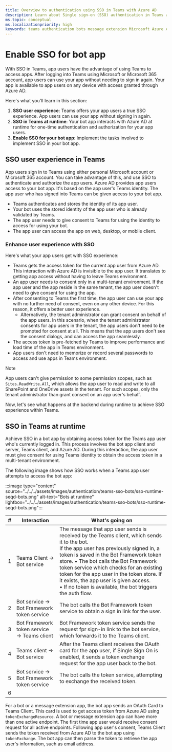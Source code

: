 ```yaml
---
title: Overview to authentication using SSO in Teams with Azure AD
description: Learn about Single sign-on (SSO) authentication in Teams and how to enable it in bots and message extension.
ms.topic: conceptual
ms.localizationpriority: high
keywords: teams authentication bots message extension Microsoft Azure Active Directory (Azure AD) SSO access token app manifest 
---
```

# Enable SSO for bot app

<!--Single sign-on (SSO) allows a user to access an application or a web service after signing-in only once. The app users never have to go through authentication again.-->

With SSO in Teams, app users have the advantage of using Teams to access apps. After logging into Teams using Microsoft or Microsoft 365 account, app users can use your app without needing to sign in again. Your app is available to app users on any device with access granted through Azure AD.

Here's what you'll learn in this section:

1. **SSO user experience**: Teams offers your app users a true SSO experience. App users can use your app without signing in again.
2. **SSO in Teams at runtime**: Your bot app interacts with Azure AD at runtime for one-time authentication and authorization for your app users.
3. **Enable SSO for your bot app**: Implement the tasks involved to implement SSO in your bot app.

## SSO user experience in Teams

App users sign in to Teams using either personal Microsoft account or Microsoft 365 account. You can take advantage of this, and use SSO to authenticate and authorize the app users. Azure AD provides app users access to your bot app. It's based on the app user's Teams identity. The app user who has signed into Teams can be given access to your bot app.

- Teams authenticates and stores the identity of its app user.
- Your bot uses the stored identity of the app user who is already validated by Teams.
- The app user needs to give consent to Teams for using the identity to access for using your bot.
- The app user can access the app on web, desktop, or mobile client.

### Enhance user experience with SSO

Here's what your app users get with SSO experience:

- Teams gets the access token for the current app user from Azure AD. This interaction with Azure AD is invisible to the app user. It translates to getting app access without having to leave Teams environment.
- An app user needs to consent only in a multi-tenant environment. If the app user and the app reside in the same tenant, the app user doesn't need to give consent for using the app.
- After consenting to Teams the first time, the app user can use your app with no further need of consent, even on any other device. For this reason, it offers a better user experience.
  - Alternatively, the tenant administrator can grant consent on behalf of the app users. In this scenario, when the tenant administrator consents for app users in the tenant, the app users don't need to be prompted for consent at all. This means that the app users don't see the consent dialogs, and can access the app seamlessly.
- The access token is pre-fetched by Teams to improve performance and load time of the app in Teams environment.
- App users don't need to memorize or record several passwords to access and use apps in Teams environment.

> [!NOTE]
> App users can't give permission to some permission scopes, such as `Sites.ReadWrite.All`, which allows the app user to read and write to all SharePoint and OneDrive assets in the tenant. For such scopes, only the tenant administrator than grant consent on an app user's behalf.

Now, let's see what happens at the backend during runtime to achieve SSO experience within Teams.

## SSO in Teams at runtime

Achieve SSO in a bot app by obtaining access token for the Teams app user who's currently logged in. This process involves the bot app client and server, Teams client, and Azure AD. During this interaction, the app user must give consent for using Teams identity to obtain the access token in a multi-tenant environment.

The following image shows how SSO works when a Teams app user attempts to access the bot app:

:::image type="content" source="../../../assets/images/authentication/teams-sso-bots/sso-runtime-seqd-bots.png" alt-text="Bots at runtime" lightbox="../../../assets/images/authentication/teams-sso-bots/sso-runtime-seqd-bots.png":::

| # | Interaction | What's going on |
| --- | --- | --- |
| 1 | Teams Client → Bot service | The message that app user sends is received by the Teams client, which sends it to the bot. <br> If the app user has previously signed in, a token is saved in the Bot Framework token store. • The bot calls the Bot Framework token service which checks for an existing token for the app user in the token store. If it exists, the app user is given access. <br> • If no token is available, the bot triggers the auth flow. |
| 2 | Bot service → Bot Framework token service | The bot calls the Bot Framework token service to obtain a sign in link for the user. |
| 3 | Bot Framework token service → Teams client | Bot Framework token service sends the request fpr sign-in link to the bot service, which forwards it to the Teams client. |
| 4 | Teams client → Bot service | After the Teams client receives the OAuth card for the app user, if Single Sign On is enabled, it sends a token exchange request for the app user back to the bot. |
| 5 | Bot service → Bot Framework token service | The bot calls the token service, attempting to exchange the received token. |
| 6 |   |  |

<!--
Points from SME response:

1. The message that app user sends is received by the Teams service, which sends it to the bot.

    1. If the app user has previously signed in, a token is saved in the Bot Framework token store.
    2. The bot calls the Bot Framework token service which checks for an existing token for the app user in the token store. If it exists, the app user is given access.
    3. If no token is available, the bot triggers the auth flow.

2. The bot calls the Bot Framework token service to obtain a sign in link for the user, and send it to Teams service which forwards it to the client.

3. After the Teams client receives the OAuth card for the app user, if Single Sign On is enabled, it sends a token exchange request for the app user back to the Teams service which sends it to the bot.

4. The bot calls the token service, attempting to exchange the received token. If the user has not previously consented, the exchange will fail and the bot sends back a failure notice. In this case, the Teams client displays a message to the app user for giving consent.
    1. In case the consent is required, the authentication falls back to the sign-in prompt and the app user must sign in to use the bot app. The Sign in button pops up in Teams, and then AAD Sign in page is rendered when clicked.
    2. The app user signs in and grants access to the bot.

The token for the app user is stored in the token store.-->

<!--
Message to Teams client > Teams client to Teams bot service > Bot > Token store > If not found at token store -> check Cache for valid token > If token isn't in cache (or expired) -> Bot sends OAuth card to Token store to get sign in url for OAuth card for the app user > Teams client gets OAuth card and sends it for Token exchange request > Bot seeks consent to exchange token > if consent fails -> Teams client shows the sign-in prompt -> Teams client/Bot saves the token in Token store-->

<!--Flow for authentication app user being authenticated for the first time:
1. An app user attempts to access the bot app by sending a message to the Teams client.
    1. The message that app user sends is received by Teams client, which sends it to the bot service.
    1. If the app user's consent isn't needed, the bot service receives a token, and then it's sent to the Bot Framework token service.
    1. If the app user has used the bot service earlier, the token is saved in the Bot Framework token service.
    1. The Bot Framework token checks for existing token for the app user. If it exists, the app user is given access. If not, it checks the token cache for a valid token. If a valid token exists (that hasn't expired), the app user is given access.
    1. If the app user doesn't have a token, it triggers the auth flow.

1. The bot service accesses the Bot Framework token store to obtain an OAuth card for the user, and send it to Teams client.
1. After the Teams client received an OAuth card for the app user, it sends a token exchange request for the app user.
1. The app user must consent for token. In this case, the Teams client displays a message to the app user for giving consent.
    1. In case the consent is unsuccessful, the authentication falls back to the sign-in prompt and the app user must sign in to use the bot app.
    1. The Sign in button pops up in Teams, and then AAD Sign in page is rendered.
    1. The app user signs in and granted access to the bot from Azure AD.
1. The token for the app user is stored in the token store.

Flow for authenticating app user at subsequent bot access:

1. An app user attempts to access the Teams bot app by sending a message to the bot service.
    1. The message that app user sends is received by Teams client, which sends it to the bot service.
    1. If the app user has used the bot service earlier, the token is saved in the Bot Framework token service.
    1. Check for existing valid token for the app user: The Bot Framework token checks for existing token for the app user. If it exists, the app user is given access. If not, it checks the token cache for a valid token. If a token exists that hasn't expired, the app user is given access.
 1. If the token has expired, the authentication falls back to the sign-in prompt and the app user must sign in to use the bot app.
    1. The Sign in button pops up in Teams.
    1. The Sign in page is rendered.
    1. The app user signs in and granted access to the bot from Azure AD.

Notes:
 
1. The authentication flow isn't completely same as for tabs. If the developer wants to use the Teams identity to seek consent, they would need to implement authentication without using Bot Framework token store.
    1. It follows that there would initially be two ways to implement authentication: using token store, or not using it.

1. If the app scope defines a set of permissions and then changes the permissions (or the number of permissions), the existing token would be matched for the permissions as per the scope. If the permissions don't match, the app user would need to consent again (as they had to do the first time they used to bot app).-->


For a bot or a message extension app, the bot app sends an OAuth Card to Teams Client. This card is used to get access token from Azure AD using `tokenExchangeResource`. A bot or message extension app can have more than one active endpoint. The first time app user would receive consent request for all active endpoints. Following app user's consent, Teams Client sends the token received from Azure AD to the bot app using `tokenExchange`. The bot app can then parse the token to retrieve the app user's information, such as email address.
